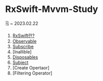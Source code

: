 # RxSwift-Mvvm-Study

🗒 ~ 2023.02.22
1. [RxSwift란?](https://jesskoh.notion.site/RxSwift-118416d275de43519ad2cf2537753cdd)
2. [Observable](https://jesskoh.notion.site/Observable-a1e30534a0d24d89afd49c619246aa59)
3. [Subscribe](https://jesskoh.notion.site/Subscribe-ad9a0e49ab354bf1a4ca9b8dd69f76a4)
4. [Inallible]
5. [Disposables](https://jesskoh.notion.site/Disposables-1397a12fa14c4316b59cb7eab2f21611)
6. [Subject](https://jesskoh.notion.site/Subject-78738dc98f6d46aba7b1c3cd6f5ff4e7)
7. [Create Opertaor]
8. [Filtering Operator]
